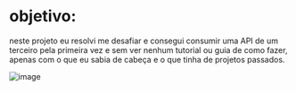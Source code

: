 # objetivo:
neste projeto eu resolvi me desafiar e consegui consumir uma API de um terceiro pela primeira vez e sem ver nenhum tutorial ou guia de como fazer, apenas com o que eu sabia de cabeça e o que tinha de projetos passados.



![image](https://github.com/Adan960/Primeiro-ConsumoDeAPI/assets/96494028/9a02c354-3bd9-4552-b7d4-916fea9b131e)

